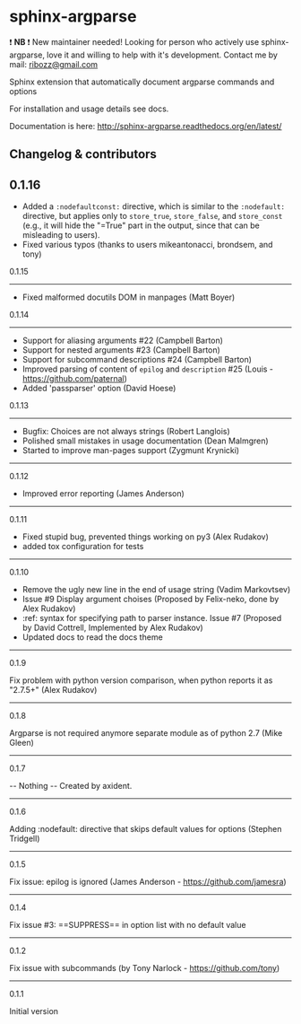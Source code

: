 sphinx-argparse
===============

:exclamation: **NB** :exclamation: New maintainer needed! Looking for person who actively use sphinx-argparse, love it and willing to help with it's development. Contact me by mail: ribozz@gmail.com


Sphinx extension that automatically document argparse commands and options

For installation and usage details see docs.

Documentation is here: 
http://sphinx-argparse.readthedocs.org/en/latest/


Changelog & contributors
------------------------------

0.1.16
------------------------------

- Added a `:nodefaultconst:` directive, which is similar to the `:nodefault:` directive, but applies only to `store_true`, `store_false`, and `store_const` (e.g., it will hide the "=True" part in the output, since that can be misleading to users).
- Fixed various typos (thanks to users mikeantonacci, brondsem, and tony)

0.1.15

------------------------------

- Fixed malformed docutils DOM in manpages (Matt Boyer)


0.1.14

-----------------------------

- Support for aliasing arguments #22 (Campbell Barton)
- Support for nested arguments #23 (Campbell Barton)
- Support for subcommand descriptions #24 (Campbell Barton)
- Improved parsing of content of `epilog` and `description` #25 (Louis - https://github.com/paternal)
- Added 'passparser' option (David Hoese)

0.1.13

-----------------------------

- Bugfix: Choices are not always strings (Robert Langlois)
- Polished small mistakes in usage documentation (Dean Malmgren)
- Started to improve man-pages support (Zygmunt Krynicki)

------------------------------
0.1.12

- Improved error reporting (James Anderson)

------------------------------
0.1.11

- Fixed stupid bug, prevented things working on py3 (Alex Rudakov)
- added tox configuration for tests

------------------------------
0.1.10

- Remove the ugly new line in the end of usage string (Vadim Markovtsev)
- Issue #9 Display argument choises (Proposed by Felix-neko, done by Alex Rudakov)
- :ref: syntax for specifying path to parser instance. Issue #7 (Proposed by David Cottrell, Implemented by Alex Rudakov)
- Updated docs to read the docs theme

------------------------------
0.1.9

Fix problem with python version comparison, when python reports it as "2.7.5+" (Alex Rudakov)

------------------------------
0.1.8

Argparse is not required anymore separate module as of python 2.7 (Mike Gleen)

------------------------------
0.1.7

-- Nothing -- Created by axident.

------------------------------
0.1.6

Adding :nodefault: directive that skips default values for options (Stephen Tridgell)

------------------------------
0.1.5

Fix issue: epilog is ignored (James Anderson - https://github.com/jamesra)

------------------------------
0.1.4

Fix issue #3: ==SUPPRESS== in option list with no default value

------------------------------
0.1.2

Fix issue with subcommands (by Tony Narlock - https://github.com/tony)

------------------------------
0.1.1

Initial version

